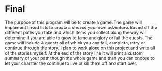 # Final
The purpose of this program will be to create a game. The game will implement linked lists to create a choose your own adventure. Based off the different paths you take and which items you collect along the way will determine if you are able to grow to fame and glory or fail the quests. The game will include 4 quests all of which you can fail, complete, retry or continue through the story. I plan to work alone on this project and write all of the stories myself. At the end of the story line it will print a custom summary of your path though the whole game and then you can choose to let your charater the continue to live or kill them off and start over. 
